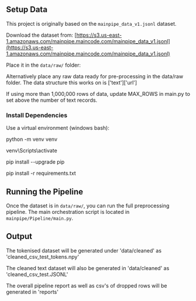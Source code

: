 ## Setup Data

This project is originally based on the `mainpipe_data_v1.jsonl` dataset.

Download the dataset from: 
   [https://s3.us-east-1.amazonaws.com/mainpipe.maincode.com/mainpipe_data_v1.jsonl](https://s3.us-east-1.amazonaws.com/mainpipe.maincode.com/mainpipe_data_v1.jsonl)

Place it in the `data/raw/` folder:

Alternatively place any raw data ready for pre-processing in the data/raw folder. The data structure this works on is ['text']['url']

If using more than 1,000,000 rows of data, update MAX_ROWS in main.py to set above the number of text records.


### Install Dependencies

Use a virtual environment (windows bash):

python -m venv venv

venv\Scripts\activate

pip install --upgrade pip

pip install -r requirements.txt

## Running the Pipeline

Once the dataset is in `data/raw/`, you can run the full preprocessing pipeline. The main orchestration script is located in `mainpipe/Pipeline/main.py`.

## Output

The tokenised dataset will be generated under 'data/cleaned' as 'cleaned_csv_test_tokens.npy'

The cleaned text dataset will also be generated in 'data/cleaned' as 'cleaned_csv_test.JSONL'

The overall pipeline report as well as csv's of dropped rows will be generated in 'reports'